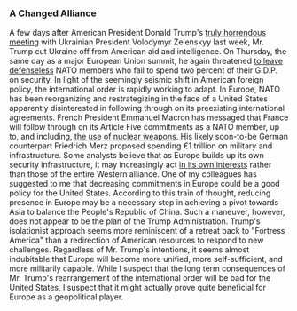 ### A Changed Alliance
A few days after American President Donald Trump's [truly horrendous meeting](https://hansonbrook.com/Posts/2025-03-01-a-catastrophic-meeting) with Ukrainian President Volodymyr Zelenskyy last week, Mr. Trump cut Ukraine off from American aid and intelligence. On Thursday, the same day as a major European Union summit, he again threatened [to leave defenseless](https://www.nytimes.com/2025/03/07/world/europe/europe-self-defense-trump.html) NATO members who fail to spend two percent of their G.D.P. on security. In light of the seemingly seismic shift in American foreign policy, the international order is rapidly working to adapt.
In Europe, NATO has been reorganizing and restrategizing in the face of a United States apparently disinterested in following through on its preexisting international agreements. French President Emmanuel Macron has messaged that France will follow through on its Article Five commitments as a NATO member, up to, and including, [the use of nuclear weapons](https://www.reuters.com/world/europe/macron-hits-back-russian-fury-says-kremlin-feels-exposed-2025-03-06/). His likely soon-to-be German counterpart Friedrich Merz proposed spending €1 trillion on military and infrastructure. Some analysts believe that as Europe builds up its own security infrastructure, it may increasingly act [in its own interests](https://edition.cnn.com/2025/03/07/europe/nato-ukraine-survive-without-united-states-analysis-intl-hnk-ml/index.html) rather than those of the entire Western alliance.
One of my colleagues has suggested to me that decreasing commitments in Europe could be a good policy for the United States. According to this train of thought, reducing presence in Europe may be a necessary step in achieving a pivot towards Asia to balance the People's Republic of China. Such a maneuver, however, does not appear to be the plan of the Trump Administration. Trump's isolationist approach seems more reminiscent of a retreat back to "Fortress America" than a redirection of American resources to respond to new challenges.
Regardless of Mr. Trump's intentions, it seems almost indubitable that Europe will become more unified, more self-sufficient, and more militarily capable. While I suspect that the long term consequences of Mr. Trump's rearrangement of the international order will be bad for the United States, I suspect that it might actually prove quite beneficial for Europe as a geopolitical player.